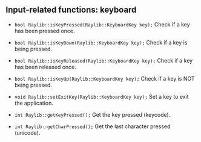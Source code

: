 ## Input-related functions: keyboard

- `bool Raylib::isKeyPressed(Raylib::KeyboardKey key);`
  Check if a key has been pressed once.

- `bool Raylib::isKeyDown(Raylib::KeyboardKey key);`
  Check if a key is being pressed.

- `bool Raylib::isKeyReleased(Raylib::KeyboardKey key);`
  Check if a key has been released once.

- `bool Raylib::isKeyUp(Raylib::KeyboardKey key);`
  Check if a key is NOT being pressed.

- `void Raylib::setExitKey(Raylib::KeyboardKey key);`
  Set a key to exit the application.

- `int Raylib::getKeyPressed();`
  Get the key pressed (keycode).

- `int Raylib::getCharPressed();`
  Get the last character pressed (unicode).
